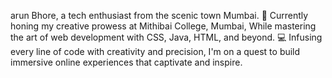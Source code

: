 arun Bhore, a tech enthusiast from the scenic town Mumbai.
🎨 Currently honing my creative prowess at Mithibai College, Mumbai,
While mastering the art of web development with CSS, Java, HTML, and beyond.
💻 Infusing every line of code with creativity and precision,
I'm on a quest to build immersive online experiences that captivate and inspire.

<!---
varunbhore02/varunbhore02 is a ✨ special ✨ repository because its `README.md` (this file) appears on your GitHub profile.
You can click the Preview link to take a look at your changes.
--->
